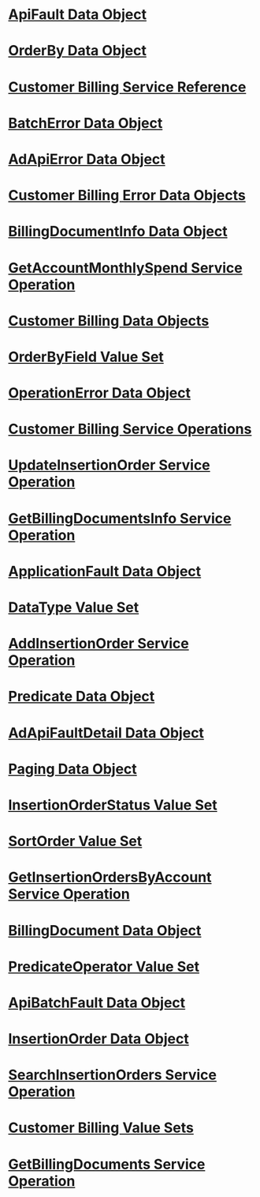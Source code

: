 # [ApiFault Data Object](apifault-data-object.md)
# [OrderBy Data Object](orderby-data-object.md)
# [Customer Billing Service Reference](customer-billing-service-reference.md)
# [BatchError Data Object](batcherror-data-object.md)
# [AdApiError Data Object](adapierror-data-object.md)
# [Customer Billing Error Data Objects](customer-billing-error-data-objects.md)
# [BillingDocumentInfo Data Object](billingdocumentinfo-data-object.md)
# [GetAccountMonthlySpend Service Operation](getaccountmonthlyspend-service-operation.md)
# [Customer Billing Data Objects](customer-billing-data-objects.md)
# [OrderByField Value Set](orderbyfield-value-set.md)
# [OperationError Data Object](operationerror-data-object.md)
# [Customer Billing Service Operations](customer-billing-service-operations.md)
# [UpdateInsertionOrder Service Operation](updateinsertionorder-service-operation.md)
# [GetBillingDocumentsInfo Service Operation](getbillingdocumentsinfo-service-operation.md)
# [ApplicationFault Data Object](applicationfault-data-object.md)
# [DataType Value Set](datatype-value-set.md)
# [AddInsertionOrder Service Operation](addinsertionorder-service-operation.md)
# [Predicate Data Object](predicate-data-object.md)
# [AdApiFaultDetail Data Object](adapifaultdetail-data-object.md)
# [Paging Data Object](paging-data-object.md)
# [InsertionOrderStatus Value Set](insertionorderstatus-value-set.md)
# [SortOrder Value Set](sortorder-value-set.md)
# [GetInsertionOrdersByAccount Service Operation](getinsertionordersbyaccount-service-operation.md)
# [BillingDocument Data Object](billingdocument-data-object.md)
# [PredicateOperator Value Set](predicateoperator-value-set.md)
# [ApiBatchFault Data Object](apibatchfault-data-object.md)
# [InsertionOrder Data Object](insertionorder-data-object.md)
# [SearchInsertionOrders Service Operation](searchinsertionorders-service-operation.md)
# [Customer Billing Value Sets](customer-billing-value-sets.md)
# [GetBillingDocuments Service Operation](getbillingdocuments-service-operation.md)
